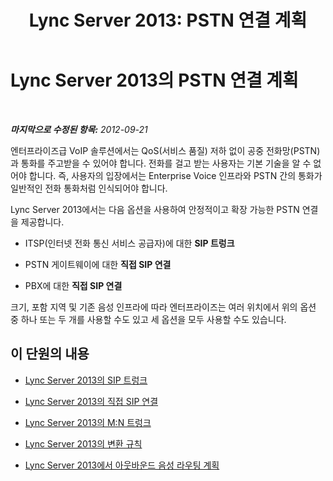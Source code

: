 ﻿---
title: 'Lync Server 2013: PSTN 연결 계획'
TOCTitle: PSTN 연결 계획
ms:assetid: 280f684a-740a-443d-8ecf-574241382a42
ms:mtpsurl: https://technet.microsoft.com/ko-kr/library/Gg425749(v=OCS.15)
ms:contentKeyID: 49303117
ms.date: 08/10/2015
mtps_version: v=OCS.15
ms.translationtype: HT
---

# Lync Server 2013의 PSTN 연결 계획

 

_**마지막으로 수정된 항목:** 2012-09-21_

엔터프라이즈급 VoIP 솔루션에서는 QoS(서비스 품질) 저하 없이 공중 전화망(PSTN)과 통화를 주고받을 수 있어야 합니다. 전화를 걸고 받는 사용자는 기본 기술을 알 수 없어야 합니다. 즉, 사용자의 입장에서는 Enterprise Voice 인프라와 PSTN 간의 통화가 일반적인 전화 통화처럼 인식되어야 합니다.

Lync Server 2013에서는 다음 옵션을 사용하여 안정적이고 확장 가능한 PSTN 연결을 제공합니다.

  - ITSP(인터넷 전화 통신 서비스 공급자)에 대한 **SIP 트렁크**

  - PSTN 게이트웨이에 대한 **직접 SIP 연결**

  - PBX에 대한 **직접 SIP 연결**

크기, 포함 지역 및 기존 음성 인프라에 따라 엔터프라이즈는 여러 위치에서 위의 옵션 중 하나 또는 두 개를 사용할 수도 있고 세 옵션을 모두 사용할 수도 있습니다.

## 이 단원의 내용

  - [Lync Server 2013의 SIP 트렁크](lync-server-2013-sip-trunking.md)

  - [Lync Server 2013의 직접 SIP 연결](lync-server-2013-direct-sip-connections.md)

  - [Lync Server 2013의 M:N 트렁크](lync-server-2013-m-n-trunk.md)

  - [Lync Server 2013의 변환 규칙](lync-server-2013-translation-rules.md)

  - [Lync Server 2013에서 아웃바운드 음성 라우팅 계획](lync-server-2013-planning-outbound-voice-routing.md)

